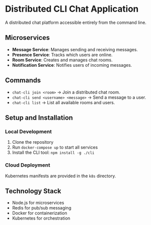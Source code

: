 # Distributed CLI Chat Application

A distributed chat platform accessible entirely from the command line.

## Microservices

- **Message Service**: Manages sending and receiving messages.
- **Presence Service**: Tracks which users are online.
- **Room Service**: Creates and manages chat rooms.
- **Notification Service**: Notifies users of incoming messages.

## Commands

- `chat-cli join <room>` → Join a distributed chat room.
- `chat-cli send <username> <message>` → Send a message to a user.
- `chat-cli list` → List all available rooms and users.

## Setup and Installation

### Local Development

1. Clone the repository
2. Run `docker-compose up` to start all services
3. Install the CLI tool: `npm install -g ./cli`

### Cloud Deployment

Kubernetes manifests are provided in the `k8s` directory.

## Technology Stack

- Node.js for microservices
- Redis for pub/sub messaging
- Docker for containerization
- Kubernetes for orchestration 